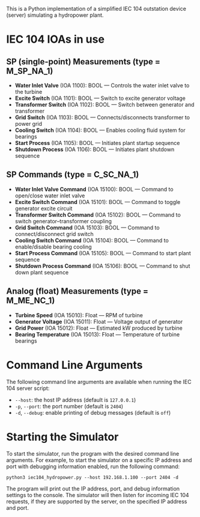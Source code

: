 This is a Python implementation of a simplified IEC 104 outstation device (server) simulating a hydropower plant.

# IEC 104 IOAs in use

## SP (single-point) Measurements (type = M_SP_NA_1)
- **Water Inlet Valve** (IOA 1100): BOOL — Controls the water inlet valve to the turbine  
- **Excite Switch** (IOA 1101): BOOL — Switch to excite generator voltage  
- **Transformer Switch** (IOA 1102): BOOL — Switch between generator and transformer  
- **Grid Switch** (IOA 1103): BOOL — Connects/disconnects transformer to power grid  
- **Cooling Switch** (IOA 1104): BOOL — Enables cooling fluid system for bearings  
- **Start Process** (IOA 1105): BOOL — Initiates plant startup sequence  
- **Shutdown Process** (IOA 1106): BOOL — Initiates plant shutdown sequence  

## SP Commands (type = C_SC_NA_1)
- **Water Inlet Valve Command** (IOA 15100): BOOL — Command to open/close water inlet valve  
- **Excite Switch Command** (IOA 15101): BOOL — Command to toggle generator excite circuit  
- **Transformer Switch Command** (IOA 15102): BOOL — Command to switch generator–transformer coupling  
- **Grid Switch Command** (IOA 15103): BOOL — Command to connect/disconnect grid switch  
- **Cooling Switch Command** (IOA 15104): BOOL — Command to enable/disable bearing cooling  
- **Start Process Command** (IOA 15105): BOOL — Command to start plant sequence  
- **Shutdown Process Command** (IOA 15106): BOOL — Command to shut down plant sequence  

## Analog (float) Measurements (type = M_ME_NC_1)
- **Turbine Speed** (IOA 15010): Float — RPM of turbine  
- **Generator Voltage** (IOA 15011): Float — Voltage output of generator  
- **Grid Power** (IOA 15012): Float — Estimated kW produced by turbine  
- **Bearing Temperature** (IOA 15013): Float — Temperature of turbine bearings  

# Command Line Arguments

The following command line arguments are available when running the IEC 104 server script:

* `--host`: the host IP address (default is `127.0.0.1`)
* `-p`, `--port`: the port number (default is `2404`)
* `-d`, `--debug`: enable printing of debug messages (default is `off`)

# Starting the Simulator

To start the simulator, run the program with the desired command line arguments. For example, to start the simulator on a specific IP address and port with debugging information enabled, run the following command:

``python3 iec104_hydropower.py --host 192.168.1.100 --port 2404 -d``

The program will print out the IP address, port, and debug information settings to the console. The simulator will then listen for incoming IEC 104 requests, if they are supported by the server, on the specified IP address and port.